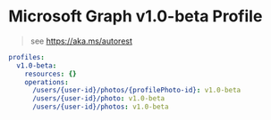 # Microsoft Graph v1.0-beta Profile

> see https://aka.ms/autorest

``` yaml
profiles:
  v1.0-beta:
    resources: {}
    operations:
      /users/{user-id}/photos/{profilePhoto-id}: v1.0-beta
      /users/{user-id}/photo: v1.0-beta
      /users/{user-id}/photos: v1.0-beta

```
